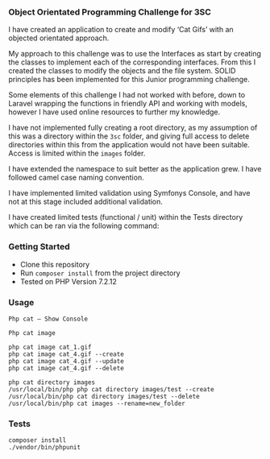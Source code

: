 ###  Object Orientated Programming Challenge for 3SC

I have created an application to create and modify ‘Cat Gifs’ with an objected orientated approach.

My approach to this challenge was to use the Interfaces as start by creating the classes to implement each of the corresponding interfaces. From this I created the classes to modify the objects and the file system. SOLID principles has been implemented for this Junior programming challenge. 

Some elements of this challenge I had not worked with before, down to Laravel wrapping the functions in friendly API and working with models, however I have used online resources to further my knowledge. 

I have not implemented fully creating a root directory, as my assumption of this was a directory within the `3sc` folder, and giving full access to delete directories within this from the application would not have been suitable. Access is limited within the `images` folder.

I have extended the namespace to suit better as the application grew. I have followed camel case naming convention. 

I have implemented limited validation using Symfonys Console, and have not at this stage included additional validation. 

I have created limited tests (functional / unit) within the Tests directory which can be ran via the following command: 

### Getting Started

* Clone this repository
* Run `composer install` from the project directory
* Tested on PHP Version 7.2.12



### Usage
```
Php cat – Show Console 
```

```
Php cat image 

php cat image cat_1.gif 
php cat image cat_4.gif --create
php cat image cat_4.gif --update
php cat image cat_4.gif --delete
```

```
php cat directory images
/usr/local/bin/php php cat directory images/test --create
/usr/local/bin/php cat directory images/test --delete
/usr/local/bin/php cat images --rename=new_folder
```

### Tests

```
composer install
./vendor/bin/phpunit
```

